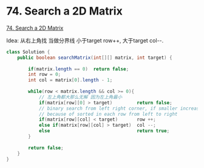 # 74. Search a 2D Matrix

[74. Search a 2D Matrix](https://leetcode.cn/problems/search-a-2d-matrix/)

Idea: 从右上角找 当做分界线 小于target row++, 大于target col--.

```java
class Solution {
    public boolean searchMatrix(int[][] matrix, int target) {
    
        if(matrix.length == 0)  return false;
        int row = 0;
        int col = matrix[0].length - 1;
        
        while(row < matrix.length && col >= 0){
            // 左上角都大那么无解 因为左上角最小
            if(matrix[row][0] > target)         return false;
            // binary search from left right corner, if smaller increase row, if bigger shrink col
            // because of sorted in each row from left to right
            if(matrix[row][col] < target)       row ++;
            else if(matrix[row][col] > target)  col --;
            else                                return true;
        }
        
        return false;
    }
}
```

